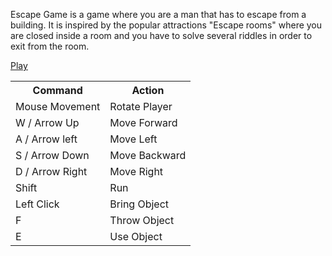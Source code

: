 Escape Game is a game where you are a man that has to escape from a building. It is inspired by the popular attractions "Escape rooms" where you are closed inside a room and you have to solve several riddles in order to exit from the room.

<a href="http://htmlpreview.github.io/?https://github.com/MarcoSchaerfCourses/final-project-for-interactive-graphics-course-escapegame/blob/master/project/index.html" target="_blank"> Play </a>

<table>
  <tr>
    <th> Command </th>
    <th> Action </th>
  </tr>
  <tr>
    <td> Mouse Movement</td>
    <td> Rotate Player </td>
  </tr>
  <tr>
    <td> W / Arrow Up</td>
    <td> Move Forward </td>
  </tr>  
  
  <tr>
    <td> A / Arrow left</td>
    <td> Move Left </td>
  </tr>
  
  <tr>
    <td> S / Arrow Down</td>
    <td> Move Backward </td>
  </tr>
  
  <tr>
    <td> D / Arrow Right</td>
    <td> Move Right </td>
  </tr>
  
  <tr>
    <td> Shift</td>
    <td> Run </td>
  </tr>
    
  <tr>
    <td> Left Click</td>
    <td> Bring Object </td>
  </tr>
    
  <tr>
    <td> F </td>
    <td> Throw Object </td>
  </tr>
    
  <tr>
    <td> E </td>
    <td> Use Object </td>
  </tr>
</table>
  

